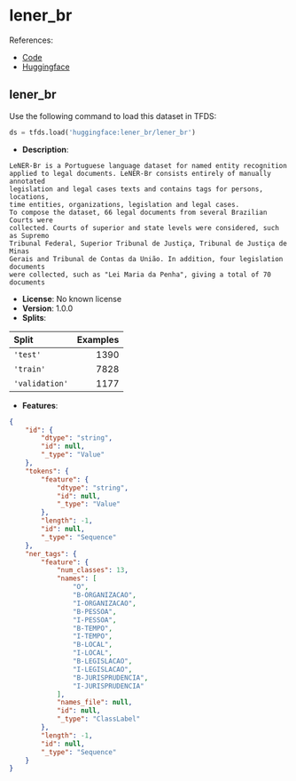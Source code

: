 # lener_br

References:

*   [Code](https://github.com/huggingface/datasets/blob/master/datasets/lener_br)
*   [Huggingface](https://huggingface.co/datasets/lener_br)


## lener_br


Use the following command to load this dataset in TFDS:

```python
ds = tfds.load('huggingface:lener_br/lener_br')
```

*   **Description**:

```
LeNER-Br is a Portuguese language dataset for named entity recognition 
applied to legal documents. LeNER-Br consists entirely of manually annotated 
legislation and legal cases texts and contains tags for persons, locations, 
time entities, organizations, legislation and legal cases.
To compose the dataset, 66 legal documents from several Brazilian Courts were
collected. Courts of superior and state levels were considered, such as Supremo
Tribunal Federal, Superior Tribunal de Justiça, Tribunal de Justiça de Minas
Gerais and Tribunal de Contas da União. In addition, four legislation documents
were collected, such as "Lei Maria da Penha", giving a total of 70 documents
```

*   **License**: No known license
*   **Version**: 1.0.0
*   **Splits**:

Split  | Examples
:----- | -------:
`'test'` | 1390
`'train'` | 7828
`'validation'` | 1177

*   **Features**:

```json
{
    "id": {
        "dtype": "string",
        "id": null,
        "_type": "Value"
    },
    "tokens": {
        "feature": {
            "dtype": "string",
            "id": null,
            "_type": "Value"
        },
        "length": -1,
        "id": null,
        "_type": "Sequence"
    },
    "ner_tags": {
        "feature": {
            "num_classes": 13,
            "names": [
                "O",
                "B-ORGANIZACAO",
                "I-ORGANIZACAO",
                "B-PESSOA",
                "I-PESSOA",
                "B-TEMPO",
                "I-TEMPO",
                "B-LOCAL",
                "I-LOCAL",
                "B-LEGISLACAO",
                "I-LEGISLACAO",
                "B-JURISPRUDENCIA",
                "I-JURISPRUDENCIA"
            ],
            "names_file": null,
            "id": null,
            "_type": "ClassLabel"
        },
        "length": -1,
        "id": null,
        "_type": "Sequence"
    }
}
```


